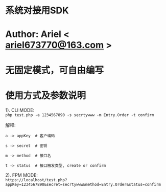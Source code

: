# 系统对接用SDK
# Author: Ariel < ariel673770@163.com >
# 无固定模式，可自由编写

# 使用方式及参数说明
1). CLI MODE:   
`php test.php -a 1234567890 -s secrtywww -m Entry.Order -t confirm` 

解释:  

	a -> appKey  # 客户编码

	s -> secret  # 密钥
	
	m -> method  # 接口名  
	
	t -> status  # 接口触发类型, create or confirm

2). FPM MODE:   
`https://localhost/test.php?appKey=1234567890&secret=secrtywww&method=Entry.Order&status=confirm`
